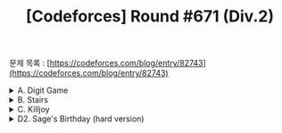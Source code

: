 ﻿---
toc: true
title:  "[Codeforces] Round #671 (Div.2)"
last_modified_at:   2020-09-20
categories : PS2020
excerpt: ""
image: "https://drive.google.com/uc?id=1eMJBp3DqCThygRyL44idgeGASQG7erFs"
sitemap :
  changefreq : weekly
  priority : 1.0
---
문제 목록 : [https://codeforces.com/blog/entry/82743](https://codeforces.com/blog/entry/82743)<br>

<details>
<summary>A. Digit Game</summary>
<div markdown="1">
### solution
<script src="https://gist.github.com/yooniversal/36594b704a782d2577333f1fb1888ff1.js"></script>

인덱스가 짝수인 자리, 홀수인 자리를 각각 Raze, Breach가 맡고 있다.<br>
마지막에 남은 숫자가 홀수이면 Raze가, 짝수면 Breach가 승리한다.<br>
시작은 Raze부터 하며 선택한 숫자를 없애면 된다.<br>
<br>
Raze는 본인이 승리하려면 본인이 선택할 수 있는 것에서 짝수를 먼저 없애야 한다.<br>
거꾸로 Breach는 홀수를 먼저 없애야 한다.<br>
`n`의 길이가 짝수이면 마지막 차례는 Breach가, 홀수이면 Raze가 된다.<br>
`n` 길이가 짝수일 땐 Breach가 선택할 수 있는 숫자 중 짝수가 존재해야 승리한다.<br>
반대로 `n` 길이가 홀수일 땐 Raze가 선택할 수 있는 숫자 중 홀수가 존재해야 승리한다.

</div>
</details>

<details>
<summary>B. Stairs</summary>
<div markdown="1">
### solution
<script src="https://gist.github.com/yooniversal/c3e127310cf0a5237d34e66712eb627f.js"></script>

disjoint squares 때문에 조금 애먹었는데.. 이렇게 저렇게 수정해보니 운좋게 답이 나왔다.<br>
TC에서 `x`의 최댓값이 $10^19$인데 답이 30이라는걸 보고 조금 힌트를 얻은 것 같다.<br>
계단의 가로 길이가 1, 3일 때는 되는데 2일 때는 왜 안되는지 생각해보자.

</div>
</details>

<details>
<summary>C. Killjoy</summary>
<div markdown="1">
### solution
<script src="https://gist.github.com/yooniversal/6452b2097449a999c30fe22228a98726.js"></script>

이미 감염된 계정은 `rate`가 바껴도 여전히 감염된 상태로 유지된다는게 포인트다.<br>
답은 0, 1, 2중 1개만 나올 수 있다.<br>
<br>
0일 때는 너무나 당연하게 모든 수가 x와 같으면 된다.<br>
1일 때는 **모든 수의 x와의 차들의 합이 0일 때** 또는 **x와 같은 수가 1개라도 있을 때**이다.<br>
전자는 수긍이 가지만 후자는 그렇지 않을 수도 있다. 조금 생각해보니 너무나도 당연했다.<br>
맨 첫줄을 보자. 이미 감염된 계정은 `rate` 변동에 상관없이 **여전히 감염된 상태**이다.<br>
때문에 처음부터 감염된 계정이라면 나머지들을 x로 맞추고 생긴 변화값을 감염된 계정에 몰아버려도 모두 감염된 상태가 된다.<br>
2일 때는 바로 위에서 설명한 대로 한 계정에 변화값의 합을 몰아주고 다음 contest에서 남은 계정을 x로 맞춰주면 된다.<br>
즉, 답이 0, 1일 때의 케이스가 아니면 자동으로 답은 2가 된다.

</div>
</details>

<details>
<summary>D2. Sage's Birthday (hard version)</summary>
<div markdown="1">
### solution
<script src="https://gist.github.com/yooniversal/9c4b6097a3038887b2eac45b9e1c0ae4.js"></script>

정렬해주고 절반으로 쪼개서 큰걸 짝수 자리에, 작은걸 홀수 자리에 놓는다.<br>
그 다음 인접한 값보다 작은 인덱스를 세면 끝난다.

</div>
</details>

<script src="https://utteranc.es/client.js"
        repo="yooniversal/blog-comments"
        issue-term="pathname"
        theme="github-light"
        crossorigin="anonymous"
        async>
</script>
